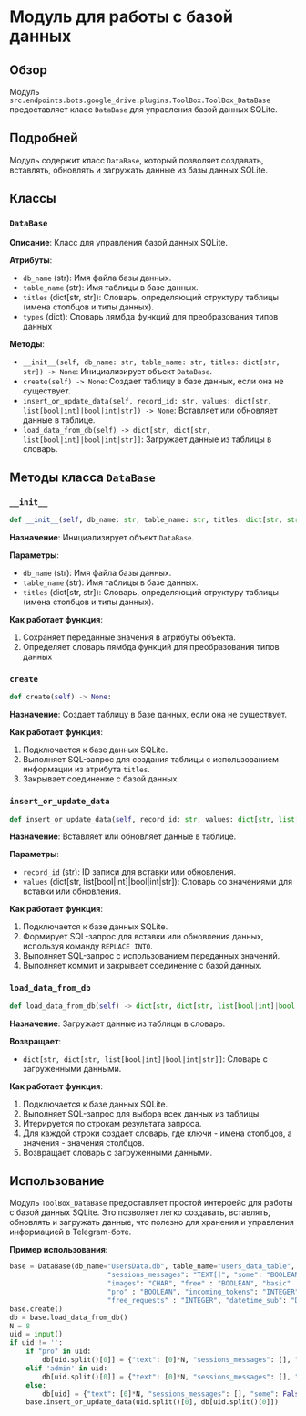 # Модуль для работы с базой данных

## Обзор

Модуль `src.endpoints.bots.google_drive.plugins.ToolBox.ToolBox_DataBase` предоставляет класс `DataBase` для управления базой данных SQLite.

## Подробней

Модуль содержит класс `DataBase`, который позволяет создавать, вставлять, обновлять и загружать данные из базы данных SQLite.

## Классы

### `DataBase`

**Описание**: Класс для управления базой данных SQLite.

**Атрибуты**:

*   `db_name` (str): Имя файла базы данных.
*   `table_name` (str): Имя таблицы в базе данных.
*   `titles` (dict[str, str]): Словарь, определяющий структуру таблицы (имена столбцов и типы данных).
*    `types` (dict): Словарь лямбда функций для преобразования типов данных

**Методы**:

*   `__init__(self, db_name: str, table_name: str, titles: dict[str, str]) -> None`: Инициализирует объект `DataBase`.
*   `create(self) -> None`: Создает таблицу в базе данных, если она не существует.
*   `insert_or_update_data(self, record_id: str, values: dict[str, list[bool|int]|bool|int|str]) -> None`: Вставляет или обновляет данные в таблице.
*   `load_data_from_db(self) -> dict[str, dict[str, list[bool|int]|bool|int|str]]`: Загружает данные из таблицы в словарь.

## Методы класса `DataBase`

### `__init__`

```python
def __init__(self, db_name: str, table_name: str, titles: dict[str, str]) -> None:
```

**Назначение**: Инициализирует объект `DataBase`.

**Параметры**:

*   `db_name` (str): Имя файла базы данных.
*   `table_name` (str): Имя таблицы в базе данных.
*   `titles` (dict[str, str]): Словарь, определяющий структуру таблицы (имена столбцов и типы данных).

**Как работает функция**:

1.  Сохраняет переданные значения в атрибуты объекта.
2.  Определяет словарь лямбда функций для преобразования типов данных

### `create`

```python
def create(self) -> None:
```

**Назначение**: Создает таблицу в базе данных, если она не существует.

**Как работает функция**:

1.  Подключается к базе данных SQLite.
2.  Выполняет SQL-запрос для создания таблицы с использованием информации из атрибута `titles`.
3.  Закрывает соединение с базой данных.

### `insert_or_update_data`

```python
def insert_or_update_data(self, record_id: str, values: dict[str, list[bool|int]|bool|int|str]) -> None:
```

**Назначение**: Вставляет или обновляет данные в таблице.

**Параметры**:

*   `record_id` (str): ID записи для вставки или обновления.
*   `values` (dict[str, list[bool|int]|bool|int|str]): Словарь со значениями для вставки или обновления.

**Как работает функция**:

1.  Подключается к базе данных SQLite.
2.  Формирует SQL-запрос для вставки или обновления данных, используя команду `REPLACE INTO`.
3.  Выполняет SQL-запрос с использованием переданных значений.
4.  Выполняет коммит и закрывает соединение с базой данных.

### `load_data_from_db`

```python
def load_data_from_db(self) -> dict[str, dict[str, list[bool|int]|bool|int|str]]:
```

**Назначение**: Загружает данные из таблицы в словарь.

**Возвращает**:

*   `dict[str, dict[str, list[bool|int]|bool|int|str]]`: Словарь с загруженными данными.

**Как работает функция**:

1.  Подключается к базе данных SQLite.
2.  Выполняет SQL-запрос для выбора всех данных из таблицы.
3.  Итерируется по строкам результата запроса.
4.  Для каждой строки создает словарь, где ключи - имена столбцов, а значения - значения столбцов.
5.  Возвращает словарь с загруженными данными.

## Использование

Модуль `ToolBox_DataBase` предоставляет простой интерфейс для работы с базой данных SQLite. Это позволяет легко создавать, вставлять, обновлять и загружать данные, что полезно для хранения и управления информацией в Telegram-боте.

**Пример использования:**

```python
base = DataBase(db_name="UsersData.db", table_name="users_data_table", titles={"id": "TEXT PRIMARY KEY", "text": "INTEGER[]",
                        "sessions_messages": "TEXT[]", "some": "BOOLEAN",
                        "images": "CHAR", "free" : "BOOLEAN", "basic" : "BOOLEAN",
                        "pro" : "BOOLEAN", "incoming_tokens": "INTEGER", "outgoing_tokens" : "INTEGER",
                        "free_requests" : "INTEGER", "datetime_sub": "DATETIME", "promocode": "BOOLEAN", "ref": "TEXT"})
base.create()
db = base.load_data_from_db()
N = 8
uid = input()
if uid != '':
    if "pro" in uid:
        db[uid.split()[0]] = {"text": [0]*N, "sessions_messages": [], "some": False, "images": "", "free": False, "basic": True, "pro": True, "incoming_tokens": 1.7*10**5, "outgoing_tokens": 5*10**5, "free_requests": 10, "datetime_sub": datetime.now().replace(microsecond=0)+relativedelta(months=1), "promocode": False, "ref": ""}
    elif 'admin' in uid:
        db[uid.split()[0]] = {"text": [0]*N, "sessions_messages": [], "some": False, "images": "", "free": False, "basic": True, "pro": True, "incoming_tokens": 100*10**5, "outgoing_tokens": 100*10**5, "free_requests": 1000, "datetime_sub": datetime.now().replace(microsecond=0)+relativedelta(years=5), "promocode": False, "ref": ""}
    else:
        db[uid] = {"text": [0]*N, "sessions_messages": [], "some": False, "images": "", "free": False, "basic": False, "pro": False, "incoming_tokens": 0, "outgoing_tokens": 0, "free_requests": 10, "datetime_sub": datetime.now().replace(microsecond=0)+relativedelta(days=1), "promocode": False, "ref": ""}
    base.insert_or_update_data(uid.split()[0], db[uid.split()[0]])